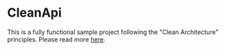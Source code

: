 # CleanApi

This is a fully functional sample project following the "Clean Architecture" principles. Please read more [here](https://github.com/jacobduijzer/CleanApi).



